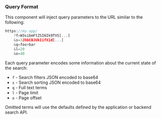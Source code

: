 
### Query Format

This component will inject query parameters to the URL similar to the following:

```js static
https://my.app/
    ?f=W3sibmFtZSI6Ik9TVS[...]
    &s=3JhbCBJUkIifX1d[...]
    &q=foo+bar
    &l=20
    &o=40
```

Each query parameter encodes some information about the current state of the search:

* `f` - Search filters JSON encoded to base64
* `s` - Search sorting JSON encoded to base64
* `q` - Full text terms
* `l` - Page limit
* `o` - Page offset

Omitted terms will use the defaults defined by the application or backend search API.


